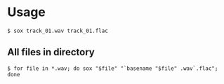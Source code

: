 # Usage
```
$ sox track_01.wav track_01.flac
```

## All files in directory
```
$ for file in *.wav; do sox "$file" "`basename "$file" .wav`.flac"; done
```
